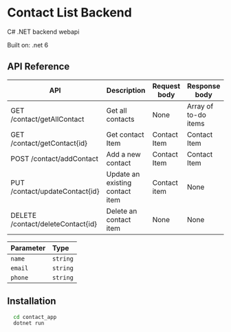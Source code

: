 
# Contact List Backend

 C# .NET backend webapi 

Built on: .net 6

## API Reference
| **API**                           | **Description**                 | **Request body** | **Response body**    |
|-----------------------------------|---------------------------------|------------------|----------------------|
| GET /contact/getAllContact        | Get all contacts                | None             | Array of to-do items |
| GET /contact/getContact{id}           | Get contact Item                | Contact Item     | Contact Item         |
| POST /contact/addContact          | Add a new contact               | Contact Item     | Contact Item         |
| PUT /contact/updateContact{id}    | Update an existing contact item | Contact item     | None                 |
| DELETE /contact/deleteContact{id} | Delete an contact item          | None             | None                 |

| Parameter | Type     | 
| :-------- | :------- | 
| `name` | `string` | 
| `email` | `string` | 
| `phone` | `string` | 

## Installation


```bash
  cd contact_app
  dotnet run
```
    
